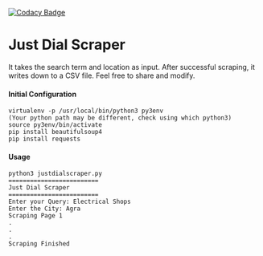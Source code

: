 [![Codacy Badge](https://api.codacy.com/project/badge/grade/515c6e91d147465f97181e44aef7f803)](https://www.codacy.com/app/shubhamoy/justdialscraper)
# Just Dial Scraper

It takes the search term and location as input. After successful scraping, it writes down to a CSV file. Feel free to share and modify.

#### Initial Configuration

```
virtualenv -p /usr/local/bin/python3 py3env 
(Your python path may be different, check using which python3)
source py3env/bin/activate
pip install beautifulsoup4
pip install requests
```



#### Usage
```
python3 justdialscraper.py
=========================
Just Dial Scraper
=========================
Enter your Query: Electrical Shops
Enter the City: Agra
Scraping Page 1
.
.
.
Scraping Finished
```
